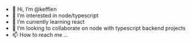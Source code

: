 - 👋 Hi, I’m @kefflen
- 👀 I’m interested in node/typescript
- 🌱 I’m currently learning react
- 💞️ I’m looking to collaborate on node with typescript backend projects
- 📫 How to reach me ...

<!---
kefflen/kefflen is a ✨ special ✨ repository because its `README.md` (this file) appears on your GitHub profile.
You can click the Preview link to take a look at your changes.
--->
